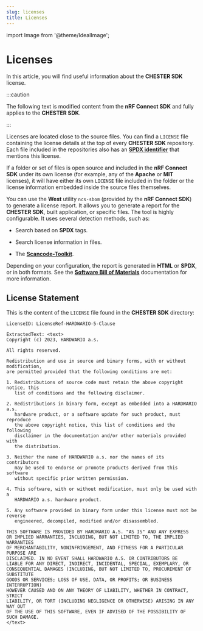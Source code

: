 ```yaml
---
slug: licenses
title: Licenses
---
```

import Image from '@theme/IdealImage';

# Licenses

In this article, you will find useful information about the **CHESTER SDK** license.

:::caution

The following text is modified content from the **nRF Connect SDK** and fully applies to the **CHESTER SDK**.

:::

Licenses are located close to the source files. You can find a `LICENSE` file containing the license details at the top of every **CHESTER SDK** repository. Each file included in the repositories also has an [**SPDX identifier**](https://spdx.dev/ids/) that mentions this license.

If a folder or set of files is open source and included in the **nRF Connect SDK** under its own license (for example, any of the **Apache** or **MIT** licenses), it will have either its own `LICENSE` file included in the folder or the license information embedded inside the source files themselves.

You can use the **West** utility `ncs-sbom` (provided by the **nRF Connect SDK**) to generate a license report. It allows you to generate a report for the **CHESTER SDK**, built application, or specific files. The tool is highly configurable. It uses several detection methods, such as:

* Search based on **SPDX** tags.

* Search license information in files.

* The [**Scancode-Toolkit**](https://scancode-toolkit.readthedocs.io/en/stable/).

Depending on your configuration, the report is generated in **HTML** or **SPDX**, or in both formats. See the [**Software Bill of Materials**](https://developer.nordicsemi.com/nRF_Connect_SDK/doc/latest/nrf/scripts/west_commands/sbom/README.html#west-sbom) documentation for more information.

## License Statement

This is the content of the `LICENSE` file found in the **CHESTER SDK** directory:

```
LicenseID: LicenseRef-HARDWARIO-5-Clause

ExtractedText: <text>
Copyright (c) 2023, HARDWARIO a.s.

All rights reserved.

Redistribution and use in source and binary forms, with or without modification,
are permitted provided that the following conditions are met:

1. Redistributions of source code must retain the above copyright notice, this
   list of conditions and the following disclaimer.

2. Redistributions in binary form, except as embedded into a HARDWARIO a.s.
   hardware product, or a software update for such product, must reproduce
   the above copyright notice, this list of conditions and the following
   disclaimer in the documentation and/or other materials provided with
   the distribution.

3. Neither the name of HARDWARIO a.s. nor the names of its contributors
   may be used to endorse or promote products derived from this software
   without specific prior written permission.

4. This software, with or without modification, must only be used with a
   HARDWARIO a.s. hardware product.

5. Any software provided in binary form under this license must not be reverse
   engineered, decompiled, modified and/or disassembled.

THIS SOFTWARE IS PROVIDED BY HARDWARIO A.S. "AS IS" AND ANY EXPRESS
OR IMPLIED WARRANTIES, INCLUDING, BUT NOT LIMITED TO, THE IMPLIED WARRANTIES
OF MERCHANTABILITY, NONINFRINGEMENT, AND FITNESS FOR A PARTICULAR PURPOSE ARE
DISCLAIMED. IN NO EVENT SHALL HARDWARIO A.S. OR CONTRIBUTORS BE
LIABLE FOR ANY DIRECT, INDIRECT, INCIDENTAL, SPECIAL, EXEMPLARY, OR
CONSEQUENTIAL DAMAGES (INCLUDING, BUT NOT LIMITED TO, PROCUREMENT OF SUBSTITUTE
GOODS OR SERVICES; LOSS OF USE, DATA, OR PROFITS; OR BUSINESS INTERRUPTION)
HOWEVER CAUSED AND ON ANY THEORY OF LIABILITY, WHETHER IN CONTRACT, STRICT
LIABILITY, OR TORT (INCLUDING NEGLIGENCE OR OTHERWISE) ARISING IN ANY WAY OUT
OF THE USE OF THIS SOFTWARE, EVEN IF ADVISED OF THE POSSIBILITY OF SUCH DAMAGE.
</text>
```
